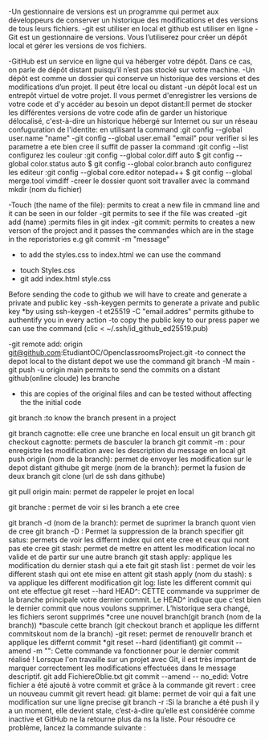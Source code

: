 -Un gestionnaire de versions est un programme qui permet aux développeurs de conserver un historique des modifications et des versions de tous leurs fichiers.
-git est utiliser en local et github est utiliser en ligne
-Git est un gestionnaire de versions. Vous l’utiliserez pour créer un dépôt local et gérer les versions de vos fichiers.

-GitHub est un service en ligne qui va héberger votre dépôt. Dans ce cas, on parle de dépôt distant puisqu’il n’est pas stocké sur votre machine.
-Un dépôt est comme un dossier qui conserve un historique des versions et des modifications d’un projet. Il peut être local ou distant
-un dépôt local est un entrepôt virtuel de votre projet. Il vous permet d'enregistrer les versions de votre code et d'y accéder au besoin
un depot distant:Il permet de stocker les différentes versions de votre code afin de garder un historique délocalisé, c'est-à-dire un historique hébergé sur Internet ou sur un réseau
confuguration de l'identite: en utilisant la command :git config --global user.name "name"
-git config --global user.email "email" 
pour verifier si les parametre a ete bien cree il suffit de passer la command :git config --list
configurez les couleur :git config --global color.diff auto $ git config
 --global color.status auto $ git config --global
 color.branch auto
configurez les editeur :git config --global core.editor notepad++ $ git config 
--global merge.tool vimdiff
-creer le dossier quont soit travaller avec la command mkdir (nom du fichier)
         

  -Touch (the name of the file): permits to creat a new file in cmmand line and it can be seen in our folder
 -git permits to see if the file was created
 -git add (name) :permits files in git index
 -git commit: permits to creates a new verson of the project and it passes the commandes which are in the stage in the reporistories
 e.g git commit -m "message"
 - to add the styles.css to index.html we can use the command
 * touch Styles.css 
 * git add index.html style.css


 Before sending the code to github we will have to create and generate a private and public key
 -ssh-keygen permits to generate a private and public key 
 *by using ssh-keygen -t et25519 -C "email.addres" permits githube to authentify you in every action
 -to copy the public key to our press paper we can use the command (clic < ~/.ssh/id_github_ed25519.pub)

 -git remote add:
origin git@github.com:EtudiantOC/OpenclassroomsProject.git
-to connect the depot local to the distant depot we use the command git branch -M main
-git push -u origin main permits to send the commits on a distant github(online cloude)
  les branche
- this are copies of the original files and can be tested without affecting the the initial code

git branch :to know the branch present in a project

git branch cagnotte: elle cree une branche en local
ensuit un git branch
git checkout cagnotte: permets de basculer la branch
git commit -m : pour enregistre les modification avec les description du message en local
git push origin (nom de la branch): permet de envoyer les modification sur le depot distant githube
git merge (nom de la branch): permet la fusion de deux branch
git clone (url de ssh dans githube)

git pull origin main: permet de rappeler le projet en local

git branche : permet de voir si les branch a ete cree



git branch -d (nom de la branch): permet de suprimer la branch quont vien de cree
git branch -D : Permet la suppression de la branch specifier
git satus: permets de voir les differnt index qui ont ete cree et ceux qui nont pas ete cree
git stash: permet de mettre en attent les modification local no valide et de partir sur une autre branch
git stash apply: applique les modification du dernier  stash qui a ete fait
git stash list : permet de voir les different stash qui ont ete mise en attent
git stash apply (nom du stash): s va applique les different modification
 git log: liste les different commit qui ont ete effectue
 git reset --hard HEAD^: CETTE  commande va supprimer de la branche principale votre dernier commit.  Le HEAD^ indique que c'est bien le dernier commit que nous voulons supprimer. L’historique sera changé, les fichiers seront supprimés
 *cree une nouvel branch(git branch (nom de la branch))
 *bascule cette branch (git checkout branch et applique les differnt commitskout nom de la branch)
 -git reset: permet de renouvellr branch et applique les differnt commit
 *git reset --hard (identifiant)
 git commit --amend -m "":  Cette commande va fonctionner pour le dernier commit réalisé ! Lorsque l'on travaille sur un projet avec Git, il est très important de marquer correctement les modifications effectuées dans le message descriptif.
 git add FichiereOblie.txt
 git commit --amend -- no_edid: Votre fichier a été ajouté à votre commit et grâce à la commande
 git revert : cree un nouveau cummit
 git revert head:
 git blame: permet de voir qui a fait une modification sur une ligne precise
 git branch -r :Si la branche a été push il y a un moment, elle devient stale, c’est-à-dire qu’elle est considérée comme inactive et GitHub ne la retourne plus da ns la liste. Pour résoudre ce problème, lancez la commande suivante :
